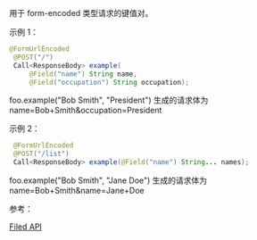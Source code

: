 用于 form-encoded 类型请求的键值对。



示例 1：

```java
@FormUrlEncoded
 @POST("/")
 Call<ResponseBody> example(
     @Field("name") String name,
     @Field("occupation") String occupation);
```

foo.example("Bob Smith", "President") 生成的请求体为 name=Bob+Smith&occupation=President



示例 2：

```java
 @FormUrlEncoded
 @POST("/list")
 Call<ResponseBody> example(@Field("name") String... names);
```

 foo.example("Bob Smith", "Jane Doe") 生成的请求体为  name=Bob+Smith&name=Jane+Doe









参考：

[Filed API](https://square.github.io/retrofit/2.x/retrofit/retrofit2/http/Field.html)